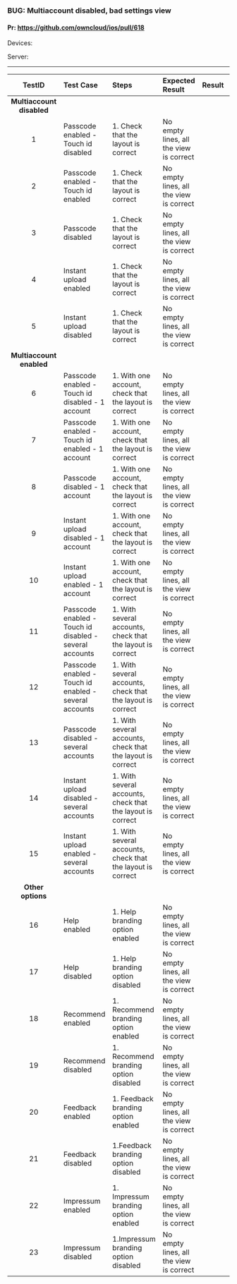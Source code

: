 ###  BUG: Multiaccount disabled, bad settings view

#### Pr: https://github.com/owncloud/ios/pull/618 

Devices:

Server:

---

 
| TestID | Test Case | Steps | Expected Result | Result | Related Comment |
| :-----:| :-------- | :-----| :-------------- | :----: | :-------------- |
|**Multiaccount disabled**||||||
| 1 | Passcode enabled - Touch id disabled | 1. Check that the layout is correct     | No empty lines, all the view is correct |  |
| 2 | Passcode enabled - Touch id enabled | 1. Check that the layout is correct     | No empty lines, all the view is correct |  |
| 3 | Passcode disabled | 1. Check that the layout is correct     | No empty lines, all the view is correct |  |
| 4 | Instant upload enabled | 1. Check that the layout is correct     | No empty lines, all the view is correct |  |
| 5 | Instant upload disabled | 1. Check that the layout is correct     | No empty lines, all the view is correct |  |
|**Multiaccount enabled**||||||
| 6 | Passcode enabled - Touch id disabled - 1 account | 1. With one account, check that the layout is correct     | No empty lines, all the view is correct |  |
| 7 | Passcode enabled - Touch id enabled - 1 account| 1. With one account, check that the layout is correct     | No empty lines, all the view is correct |  |
| 8 | Passcode disabled - 1 account| 1. With one account, check that the layout is correct     | No empty lines, all the view is correct |  |
| 9 | Instant upload disabled - 1 account| 1. With one account, check that the layout is correct     | No empty lines, all the view is correct |  |
| 10 | Instant upload enabled - 1 account| 1. With one account, check that the layout is correct     | No empty lines, all the view is correct |  |
| 11 | Passcode enabled - Touch id disabled - several accounts | 1. With several  accounts, check that the layout is correct     | No empty lines, all the view is correct |  |
| 12 | Passcode enabled - Touch id enabled - several accounts| 1. With several accounts, check that the layout is correct     | No empty lines, all the view is correct |  |
| 13 | Passcode disabled - several accounts| 1. With several accounts, check that the layout is correct | No empty lines, all the view is correct |  |
| 14 | Instant upload disabled - several accounts| 1. With several accounts, check that the layout is correct     | No empty lines, all the view is correct |  |
| 15 | Instant upload enabled - several accounts| 1. With several accounts, check that the layout is correct     | No empty lines, all the view is correct |  |
|**Other options**||||||
| 16 | Help enabled| 1. Help branding option enabled | No empty lines, all the view is correct |  |
| 17 | Help disabled| 1. Help branding option disabled | No empty lines, all the view is correct |  |
| 18 | Recommend enabled| 1. Recommend branding option enabled | No empty lines, all the view is correct |  |
| 19 | Recommend disabled| 1. Recommend branding option disabled | No empty lines, all the view is correct |  |
| 20 | Feedback enabled| 1. Feedback branding option enabled | No empty lines, all the view is correct |  |
| 21 | Feedback disabled| 1.Feedback branding option disabled | No empty lines, all the view is correct |  |
| 22 | Impressum enabled| 1. Impressum branding option enabled | No empty lines, all the view is correct |  |
| 23 | Impressum disabled| 1.Impressum branding option disabled | No empty lines, all the view is correct |  |